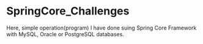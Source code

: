 # SpringCore_Challenges
Here, simple operation(program) I have done suing Spring Core Framework with MySQL, Oracle or PostgreSQL databases.
